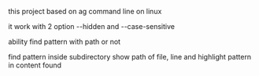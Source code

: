 this project based on ag command line on linux


it work with 2 option --hidden and --case-sensitive


ability find pattern with path or not


find pattern inside subdirectory
show path of file, line and highlight pattern in content found 

